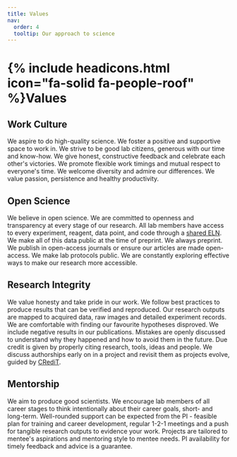 ```yaml
---
title: Values
nav:
  order: 4
  tooltip: Our approach to science
---
```


# {% include headicons.html icon="fa-solid fa-people-roof" %}Values

## Work Culture

We aspire to do high-quality science. We foster a positive and supportive space to work in. We strive to be good lab citizens, generous with our time and know-how. We give honest, constructive feedback and celebrate each other's victories. We promote flexible work timings and mutual respect to everyone's time. We welcome diversity and admire our differences. We value passion, persistence and healthy productivity.

## Open Science

We believe in open science. We are committed to openness and transparency at every stage of our research. All lab members have access to every experiment, reagent, data point, and code through a [shared ELN](https://elabftw.parafugelab.com/). We make all of this data public at the time of preprint. We always preprint. We publish in open-access journals or ensure our articles are made open-access. We make lab protocols public. We are constantly exploring effective ways to make our research more accessible.

## Research Integrity

We value honesty and take pride in our work. We follow best practices to produce results that can be verified and reproduced. Our research outputs are mapped to acquired data, raw images and detailed experiment records. We are comfortable with finding our favourite hypotheses disproved. We include negative results in our publications. Mistakes are openly discussed to understand why they happened and how to avoid them in the future. Due credit is given by properly citing research, tools, ideas and people. We discuss authorships early on in a project and revisit them as projects evolve, guided by [CRediT](https://credit.niso.org/).

## Mentorship

We aim to produce good scientists. We encourage lab members of all career stages to think intentionally about their career goals, short- and long-term. Well-rounded support can be expected from the PI - feasible plan for training and career development, regular 1-2-1 meetings and a push for tangible research outputs to evidence your work. Projects are tailored to mentee's aspirations and mentoring style to mentee needs. PI availability for timely feedback and advice is a guarantee.
